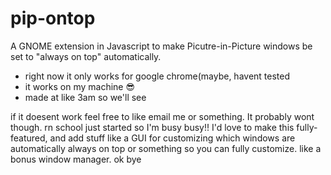 # pip-ontop
A GNOME extension in Javascript to make Picutre-in-Picture windows be set to "always on top" automatically. 

- right now it only works for google chrome(maybe, havent tested
- it works on my machine 😎
- made at like 3am so we'll see

if it doesent work feel free to like email me or something. It probably wont though. rn school just started so I'm busy busy!! I'd love to make this fully-featured, and add stuff like a GUI for customizing which windows are automatically always on top or something so you can fully customize. like a bonus window manager. ok bye
